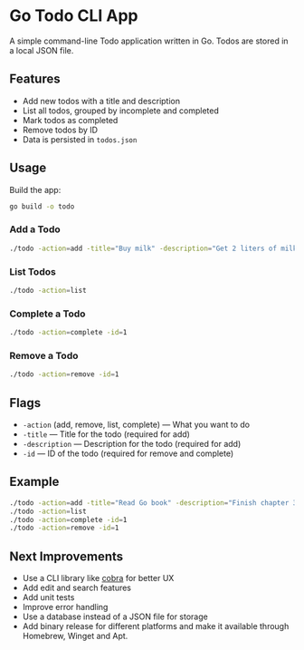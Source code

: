 # Go Todo CLI App

A simple command-line Todo application written in Go. Todos are stored in a local JSON file.

## Features

- Add new todos with a title and description
- List all todos, grouped by incomplete and completed
- Mark todos as completed
- Remove todos by ID
- Data is persisted in `todos.json`

## Usage

Build the app:

```sh
go build -o todo
```

### Add a Todo

```sh
./todo -action=add -title="Buy milk" -description="Get 2 liters of milk"
```

### List Todos

```sh
./todo -action=list
```

### Complete a Todo

```sh
./todo -action=complete -id=1
```

### Remove a Todo

```sh
./todo -action=remove -id=1
```

## Flags

- `-action` (add, remove, list, complete) — What you want to do
- `-title` — Title for the todo (required for add)
- `-description` — Description for the todo (required for add)
- `-id` — ID of the todo (required for remove and complete)

## Example

```sh
./todo -action=add -title="Read Go book" -description="Finish chapter 3"
./todo -action=list
./todo -action=complete -id=1
./todo -action=remove -id=1
```

## Next Improvements

- Use a CLI library like [cobra](https://github.com/spf13/cobra) for better UX
- Add edit and search features
- Add unit tests
- Improve error handling
- Use a database instead of a JSON file for storage
- Add binary release for different platforms and make it available through Homebrew, Winget and Apt.
